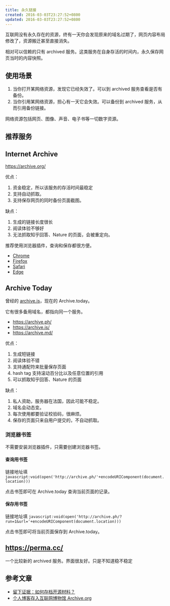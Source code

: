 ```yaml
---
title: 永久链接
created: 2016-03-03T23:27:52+0800
updated: 2016-03-03T23:27:52+0800
---
```



互联网没有永久存在的资源，终有一天你会发现原来的域名过期了，网页内容布局修改了，资源搬迁甚至直接消失。

相对可以信赖的只有 archived 服务。这类服务在自身存活的时间内，永久保存网页当时的内容快照。

## 使用场景

1. 当你打开某网络资源，发现它已经失效了。可以到 archived 服务查看是否有备份。
2. 当你引用某网络资源，担心有一天它会失效。可以备份到 archived 服务，从而引用备份链接。

网络资源包括网页、图像、声音、电子书等一切数字资源。

## 推荐服务

## Internet Archive

https://archive.org/

优点：

1. 资金稳定，所以该服务的存活时间最稳定
2. 支持自动抓取。
3. 支持保存网页的同时备份页面截图。

缺点：

1. 生成的链接长度很长
2. 阅读体验不够好
3. 无法抓取知乎回答、Nature 的页面，会被重定向。

推荐使用浏览器插件，查询和保存都很方便。

- [Chrome](https://chrome.google.com/webstore/detail/wayback-machine/fpnmgdkabkmnadcjpehmlllkndpkmiak)
- [Firefox](https://addons.mozilla.org/en-US/firefox/addon/wayback-machine_new/)
- [Safari](https://apps.apple.com/us/app/wayback-machine/id1472432422)
- [Edge](https://microsoftedge.microsoft.com/addons/detail/wayback-machine/kjmickeoogghaimmomagaghnogelpcpn)

## Archive Today

曾经的 [archive.is](https://www.wikiwand.com/zh/Archive.is)，现在的 Archive.today。

它有很多备用域名，都指向同一个服务。

- https://archive.ph/
- https://archive.is/
- https://archive.md/

优点：

1. 生成短链接
2. 阅读体验不错
3. 支持通配符来批量保存页面
4. hash tag 支持滚动百分比以及任意位置的引用
5. 可以抓取知乎回答、Nature 的页面

缺点：

1. 私人资助，服务器在法国，因此可能不稳定。
2. 域名会动态变。
3. 每次使用都要验证校验码，很麻烦。
4. 保存的页面只来自用户提交的，不自动抓取。

### 浏览器书签

不需要安装浏览器插件，只需要创建浏览器书签。

#### 查询用书签

链接地址填 `javascript:void(open('http://archive.ph/'+encodeURIComponent(document.location)))`

点击书签即可在 Archive.today 查询当前页面的记录。

#### 保存用书签

链接地址填 `javascript:void(open('http://archive.ph/?run=1&url='+encodeURIComponent(document.location)))`

点击书签即可将当前页面保存到 Archive.today。

## https://perma.cc/

一个比较新的 archived 服务。界面很友好。只是不知道稳不稳定

## 参考文章

- [留下证据：如何存档开源材料？](https://archive.ph/yuVm7)
- [个人博客存入互联网博物馆 Archive.org](https://archive.ph/9fgTy)
